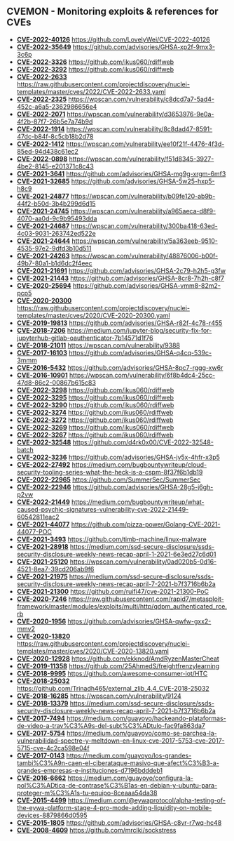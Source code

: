 ## CVEMON - Monitoring exploits & references for CVEs
- **[CVE-2022-40126](https://in.scanfactory.io/cvemon/CVE-2022-40126.html)** https://github.com/LovelyWei/CVE-2022-40126
- **[CVE-2022-35649](https://in.scanfactory.io/cvemon/CVE-2022-35649.html)** https://github.com/advisories/GHSA-xp2f-9mx3-3c6p
- **[CVE-2022-3326](https://in.scanfactory.io/cvemon/CVE-2022-3326.html)** https://github.com/ikus060/rdiffweb
- **[CVE-2022-3292](https://in.scanfactory.io/cvemon/CVE-2022-3292.html)** https://github.com/ikus060/rdiffweb
- **[CVE-2022-2633](https://in.scanfactory.io/cvemon/CVE-2022-2633.html)** https://raw.githubusercontent.com/projectdiscovery/nuclei-templates/master/cves/2022/CVE-2022-2633.yaml
- **[CVE-2022-2325](https://in.scanfactory.io/cvemon/CVE-2022-2325.html)** https://wpscan.com/vulnerability/c8dcd7a7-5ad4-452c-a6a5-2362986656e4
- **[CVE-2022-2071](https://in.scanfactory.io/cvemon/CVE-2022-2071.html)** https://wpscan.com/vulnerability/d3653976-9e0a-4f2b-87f7-26b5e7a74b9d
- **[CVE-2022-1914](https://in.scanfactory.io/cvemon/CVE-2022-1914.html)** https://wpscan.com/vulnerability/8c8dad47-8591-47dc-b84f-8c5cb18b2d78
- **[CVE-2022-1412](https://in.scanfactory.io/cvemon/CVE-2022-1412.html)** https://wpscan.com/vulnerability/ee10f21f-4476-4f3d-85ed-94d438c61ec2
- **[CVE-2022-0898](https://in.scanfactory.io/cvemon/CVE-2022-0898.html)** https://wpscan.com/vulnerability/f51d8345-3927-4be2-8145-e201371c8c43
- **[CVE-2021-3641](https://in.scanfactory.io/cvemon/CVE-2021-3641.html)** https://github.com/advisories/GHSA-mg9g-xrgm-6mf3
- **[CVE-2021-32685](https://in.scanfactory.io/cvemon/CVE-2021-32685.html)** https://github.com/advisories/GHSA-5w25-hxp5-h8c9
- **[CVE-2021-24877](https://in.scanfactory.io/cvemon/CVE-2021-24877.html)** https://wpscan.com/vulnerability/b09fe120-ab9b-44f2-b50d-3b4b299d6d15
- **[CVE-2021-24745](https://in.scanfactory.io/cvemon/CVE-2021-24745.html)** https://wpscan.com/vulnerability/a965aeca-d8f9-4070-aa0d-9c9b95493dda
- **[CVE-2021-24687](https://in.scanfactory.io/cvemon/CVE-2021-24687.html)** https://wpscan.com/vulnerability/300ba418-63ed-4c03-9031-263742ed522e
- **[CVE-2021-24644](https://in.scanfactory.io/cvemon/CVE-2021-24644.html)** https://wpscan.com/vulnerability/5a363eeb-9510-4535-97e2-9dfd3b10d511
- **[CVE-2021-24263](https://in.scanfactory.io/cvemon/CVE-2021-24263.html)** https://wpscan.com/vulnerability/48876006-b00f-49b7-80a1-b1d6dc2f4eec
- **[CVE-2021-21691](https://in.scanfactory.io/cvemon/CVE-2021-21691.html)** https://github.com/advisories/GHSA-2c79-h2h5-g3fw
- **[CVE-2021-21443](https://in.scanfactory.io/cvemon/CVE-2021-21443.html)** https://github.com/advisories/GHSA-8cr8-7h2h-c8f7
- **[CVE-2020-25694](https://in.scanfactory.io/cvemon/CVE-2020-25694.html)** https://github.com/advisories/GHSA-vmm8-82m2-pcp5
- **[CVE-2020-20300](https://in.scanfactory.io/cvemon/CVE-2020-20300.html)** https://raw.githubusercontent.com/projectdiscovery/nuclei-templates/master/cves/2020/CVE-2020-20300.yaml
- **[CVE-2019-19813](https://in.scanfactory.io/cvemon/CVE-2019-19813.html)** https://github.com/advisories/GHSA-r82f-4c78-r455
- **[CVE-2018-7206](https://in.scanfactory.io/cvemon/CVE-2018-7206.html)** https://medium.com/jupyter-blog/security-fix-for-jupyterhub-gitlab-oauthenticator-7b14571d1f76
- **[CVE-2018-21011](https://in.scanfactory.io/cvemon/CVE-2018-21011.html)** https://wpscan.com/vulnerability/9388
- **[CVE-2017-16103](https://in.scanfactory.io/cvemon/CVE-2017-16103.html)** https://github.com/advisories/GHSA-q4cq-539c-3mmm
- **[CVE-2016-5432](https://in.scanfactory.io/cvemon/CVE-2016-5432.html)** https://github.com/advisories/GHSA-8pc7-rggg-xw6r
- **[CVE-2016-10901](https://in.scanfactory.io/cvemon/CVE-2016-10901.html)** https://wpscan.com/vulnerability/6f8b4dc4-25cc-47d8-86c2-00867b615c83
- **[CVE-2022-3298](https://in.scanfactory.io/cvemon/CVE-2022-3298.html)** https://github.com/ikus060/rdiffweb
- **[CVE-2022-3295](https://in.scanfactory.io/cvemon/CVE-2022-3295.html)** https://github.com/ikus060/rdiffweb
- **[CVE-2022-3290](https://in.scanfactory.io/cvemon/CVE-2022-3290.html)** https://github.com/ikus060/rdiffweb
- **[CVE-2022-3274](https://in.scanfactory.io/cvemon/CVE-2022-3274.html)** https://github.com/ikus060/rdiffweb
- **[CVE-2022-3272](https://in.scanfactory.io/cvemon/CVE-2022-3272.html)** https://github.com/ikus060/rdiffweb
- **[CVE-2022-3269](https://in.scanfactory.io/cvemon/CVE-2022-3269.html)** https://github.com/ikus060/rdiffweb
- **[CVE-2022-3267](https://in.scanfactory.io/cvemon/CVE-2022-3267.html)** https://github.com/ikus060/rdiffweb
- **[CVE-2022-32548](https://in.scanfactory.io/cvemon/CVE-2022-32548.html)** https://github.com/d4rk0x00/CVE-2022-32548-batch
- **[CVE-2022-3236](https://in.scanfactory.io/cvemon/CVE-2022-3236.html)** https://github.com/advisories/GHSA-jv5x-4hfr-x3p5
- **[CVE-2022-27492](https://in.scanfactory.io/cvemon/CVE-2022-27492.html)** https://medium.com/bugbountywriteup/cloud-security-tooling-series-what-the-heck-is-a-cspm-8f37f6b1db19
- **[CVE-2022-22965](https://in.scanfactory.io/cvemon/CVE-2022-22965.html)** https://github.com/SummerSec/SummerSec
- **[CVE-2022-22946](https://in.scanfactory.io/cvemon/CVE-2022-22946.html)** https://github.com/advisories/GHSA-28g5-j6gh-p2vw
- **[CVE-2022-21449](https://in.scanfactory.io/cvemon/CVE-2022-21449.html)** https://medium.com/bugbountywriteup/what-caused-psychic-signatures-vulnerability-cve-2022-21449-60542811eac2
- **[CVE-2021-44077](https://in.scanfactory.io/cvemon/CVE-2021-44077.html)** https://github.com/pizza-power/Golang-CVE-2021-44077-POC
- **[CVE-2021-3493](https://in.scanfactory.io/cvemon/CVE-2021-3493.html)** https://github.com/timb-machine/linux-malware
- **[CVE-2021-28918](https://in.scanfactory.io/cvemon/CVE-2021-28918.html)** https://medium.com/ssd-secure-disclosure/ssds-security-disclosure-weekly-news-recap-april-1-2021-6e3ed27c6d01
- **[CVE-2021-25120](https://in.scanfactory.io/cvemon/CVE-2021-25120.html)** https://wpscan.com/vulnerability/0ad020b5-0d16-4521-8ea7-39cd206ab9f6
- **[CVE-2021-21975](https://in.scanfactory.io/cvemon/CVE-2021-21975.html)** https://medium.com/ssd-secure-disclosure/ssds-security-disclosure-weekly-news-recap-april-7-2021-b7f3716b6b2a
- **[CVE-2021-21300](https://in.scanfactory.io/cvemon/CVE-2021-21300.html)** https://github.com/ruifi47/cve-2021-21300-PoC
- **[CVE-2020-7246](https://in.scanfactory.io/cvemon/CVE-2020-7246.html)** https://raw.githubusercontent.com/rapid7/metasploit-framework/master/modules/exploits/multi/http/qdpm_authenticated_rce.rb
- **[CVE-2020-1956](https://in.scanfactory.io/cvemon/CVE-2020-1956.html)** https://github.com/advisories/GHSA-qwfw-gxx2-mmv2
- **[CVE-2020-13820](https://in.scanfactory.io/cvemon/CVE-2020-13820.html)** https://raw.githubusercontent.com/projectdiscovery/nuclei-templates/master/cves/2020/CVE-2020-13820.yaml
- **[CVE-2020-12928](https://in.scanfactory.io/cvemon/CVE-2020-12928.html)** https://github.com/ekknod/AmdRyzenMasterCheat
- **[CVE-2019-11358](https://in.scanfactory.io/cvemon/CVE-2019-11358.html)** https://github.com/25AhmedS/freightfrenzylearning
- **[CVE-2018-9995](https://in.scanfactory.io/cvemon/CVE-2018-9995.html)** https://github.com/awesome-consumer-iot/HTC
- **[CVE-2018-25032](https://in.scanfactory.io/cvemon/CVE-2018-25032.html)** https://github.com/Trinadh465/external_zlib_4.4_CVE-2018-25032
- **[CVE-2018-16285](https://in.scanfactory.io/cvemon/CVE-2018-16285.html)** https://wpscan.com/vulnerability/9124
- **[CVE-2018-13379](https://in.scanfactory.io/cvemon/CVE-2018-13379.html)** https://medium.com/ssd-secure-disclosure/ssds-security-disclosure-weekly-news-recap-april-7-2021-b7f3716b6b2a
- **[CVE-2017-7494](https://in.scanfactory.io/cvemon/CVE-2017-7494.html)** https://medium.com/guayoyo/hackeando-plataformas-de-video-a-trav%C3%A9s-del-subt%C3%ADtulo-fac9fa863da7
- **[CVE-2017-5754](https://in.scanfactory.io/cvemon/CVE-2017-5754.html)** https://medium.com/guayoyo/como-se-parchea-la-vulnerabilidad-spectre-y-meltdown-en-linux-cve-2017-5753-cve-2017-5715-cve-4c2ca598e04f
- **[CVE-2017-0143](https://in.scanfactory.io/cvemon/CVE-2017-0143.html)** https://medium.com/guayoyo/los-grandes-tambi%C3%A9n-caen-el-ciberataque-masivo-que-afect%C3%B3-a-grandes-empresas-e-instituciones-d7196bdddeb1
- **[CVE-2016-6662](https://in.scanfactory.io/cvemon/CVE-2016-6662.html)** https://medium.com/guayoyo/configura-la-pol%C3%ADtica-de-contrase%C3%B1as-en-debian-y-ubuntu-para-proteger-m%C3%A1s-tu-equipo-8ceaaa54da38
- **[CVE-2015-4499](https://in.scanfactory.io/cvemon/CVE-2015-4499.html)** https://medium.com/@eywaprotocol/alpha-testing-of-the-eywa-platform-stage-4-pro-mode-adding-liquidity-on-mobile-devices-8879866d0595
- **[CVE-2015-1805](https://in.scanfactory.io/cvemon/CVE-2015-1805.html)** https://github.com/advisories/GHSA-c8vr-r7wq-hc48
- **[CVE-2008-4609](https://in.scanfactory.io/cvemon/CVE-2008-4609.html)** https://github.com/mrclki/sockstress
